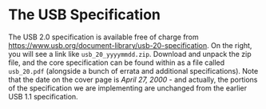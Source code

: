 # The USB Specification

The USB 2.0 specification is available free of charge from <https://www.usb.org/document-library/usb-20-specification>. On the right, you will see a link like `usb_20_yyyymmdd.zip`. Download and unpack the zip file, and the core specification can be found within as a file called `usb_20.pdf` (alongside a bunch of errata and additional specifications). Note that the date on the cover page is *April 27, 2000* - and actually, the portions of the specification we are implementing are unchanged from the earlier USB 1.1 specification.
